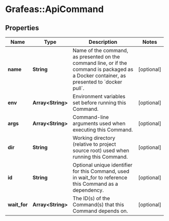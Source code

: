 # Grafeas::ApiCommand

## Properties
Name | Type | Description | Notes
------------ | ------------- | ------------- | -------------
**name** | **String** | Name of the command, as presented on the command line, or if the command is packaged as a Docker container, as presented to &#x60;docker pull&#x60;. | [optional] 
**env** | **Array&lt;String&gt;** | Environment variables set before running this Command. | [optional] 
**args** | **Array&lt;String&gt;** | Command-line arguments used when executing this Command. | [optional] 
**dir** | **String** | Working directory (relative to project source root) used when running this Command. | [optional] 
**id** | **String** | Optional unique identifier for this Command, used in wait_for to reference this Command as a dependency. | [optional] 
**wait_for** | **Array&lt;String&gt;** | The ID(s) of the Command(s) that this Command depends on. | [optional] 


